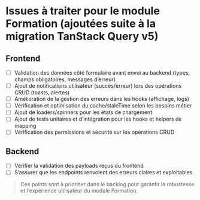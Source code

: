# Issues à traiter pour le module Formation (ajoutées suite à la migration TanStack Query v5)

## Frontend
- [ ] Validation des données côté formulaire avant envoi au backend (types, champs obligatoires, messages d’erreur)
- [ ] Ajout de notifications utilisateur (succès/erreur) lors des opérations CRUD (toasts, alertes)
- [ ] Amélioration de la gestion des erreurs dans les hooks (affichage, logs)
- [ ] Vérification et optimisation du cache/staleTime selon les besoins métier
- [ ] Ajout de loaders/spinners pour les états de chargement
- [ ] Ajout de tests unitaires et d’intégration pour les hooks et helpers de mapping
- [ ] Vérification des permissions et sécurité sur les opérations CRUD

## Backend
- [ ] Vérifier la validation des payloads reçus du frontend
- [ ] S’assurer que les endpoints renvoient des erreurs claires et exploitables

> Ces points sont à prioriser dans le backlog pour garantir la robustesse et l’expérience utilisateur du module Formation.
